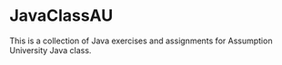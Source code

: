 # JavaClassAU

This is a collection of Java exercises and assignments for Assumption University Java class.
